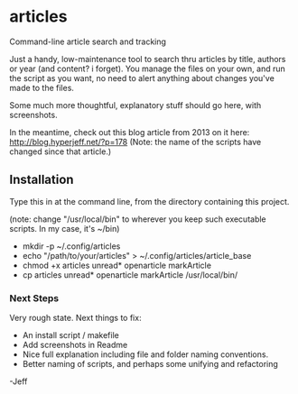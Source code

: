 # articles
Command-line article search and tracking

Just a handy, low-maintenance tool to search thru articles by title, authors or year (and content? i forget). You manage the files on your own, and run the script as you want, no need to alert anything about changes you've made to the files.

Some much more thoughtful, explanatory stuff should go here, with screenshots.

In the meantime, check out this blog article from 2013 on it here: http://blog.hyperjeff.net/?p=178 (Note: the name of the scripts have changed since that article.)

## Installation

Type this in at the command line, from the directory containing this project.

(note: change "/usr/local/bin" to wherever you keep such executable scripts. In my case, it's ~/bin)

* mkdir -p ~/.config/articles
* echo "/path/to/your/articles" > ~/.config/articles/article_base
* chmod +x articles unread* openarticle markArticle
* cp articles unread* openarticle markArticle /usr/local/bin/


### Next Steps

Very rough state. Next things to fix:
* An install script / makefile
* Add screenshots in Readme
* Nice full explanation including file and folder naming conventions.
* Better naming of scripts, and perhaps some unifying and refactoring

-Jeff

